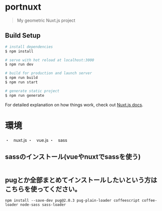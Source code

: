 # portnuxt

> My geometric Nuxt.js project

## Build Setup

``` bash
# install dependencies
$ npm install

# serve with hot reload at localhost:3000
$ npm run dev

# build for production and launch server
$ npm run build
$ npm run start

# generate static project
$ npm run generate
```

For detailed explanation on how things work, check out [Nuxt.js docs](https://nuxtjs.org).

# 環境

・　nuxt.js
・　vue.js
・　sass

## sassのインストール(vueやnuxtでsassを使う)

```$ npm install --save-dev node-sass sass-loader
```

## pugとか全部まとめてインストールしたいという方はこちらを使ってください。

```
npm install --save-dev pug@2.0.3 pug-plain-loader coffeescript coffee-loader node-sass sass-loader
```




